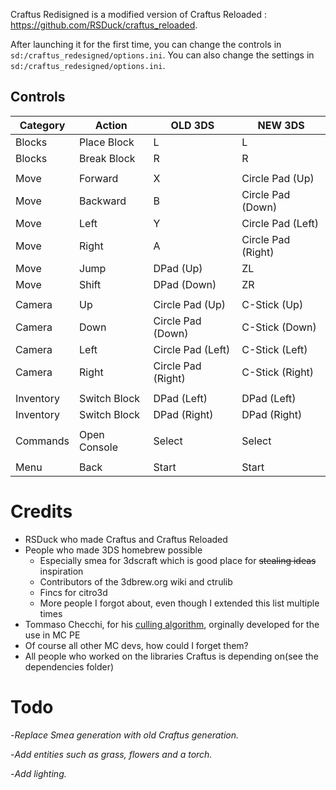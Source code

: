 Craftus Redisigned is a modified version of Craftus Reloaded : https://github.com/RSDuck/craftus_reloaded.

After launching it for the first time, you can change the controls in `sd:/craftus_redesigned/options.ini`.
You can also change the settings in `sd:/craftus_redesigned/options.ini`.

## Controls

| Category | Action | OLD 3DS | NEW 3DS |
| ------------- | ------------- | ------------- | ------------- |
| Blocks | Place Block | L | L |
| Blocks | Break Block | R | R |
|  |  |  |  |
| Move | Forward | X | Circle Pad (Up) |
| Move | Backward | B | Circle Pad (Down) |
| Move | Left | Y | Circle Pad (Left) |
| Move | Right | A | Circle Pad (Right) |
| Move | Jump | DPad (Up) | ZL |
| Move | Shift | DPad (Down) | ZR |
|  |  |  |  |
| Camera | Up | Circle Pad (Up) | C-Stick (Up) |
| Camera | Down | Circle Pad (Down) | C-Stick (Down) |
| Camera | Left | Circle Pad (Left) | C-Stick (Left) |
| Camera | Right | Circle Pad (Right) | C-Stick (Right) |
|  |  |  |  |
| Inventory | Switch Block | DPad (Left) | DPad (Left) |
| Inventory | Switch Block | DPad (Right) | DPad (Right) |
|  |  |  |  |
| Commands | Open Console | Select | Select |
|  |  |  |  |
| Menu | Back | Start | Start |


# Credits
* RSDuck who made Craftus and Craftus Reloaded
* People who made 3DS homebrew possible
    * Especially smea for 3dscraft which is good place for ~~stealing ideas~~ inspiration
    * Contributors of the 3dbrew.org wiki and ctrulib
    * Fincs for citro3d
    * More people I forgot about, even though I extended this list multiple times
* Tommaso Checchi, for his [culling algorithm](https://tomcc.github.io/2014/08/31/visibility-1.html), orginally developed for the use in MC PE
* Of course all other MC devs, how could I forget them?
* All people who worked on the libraries Craftus is depending on(see the dependencies folder)

# Todo
-*Replace Smea generation with old Craftus generation.*

-*Add entities such as grass, flowers and a torch.*

-*Add lighting.*
